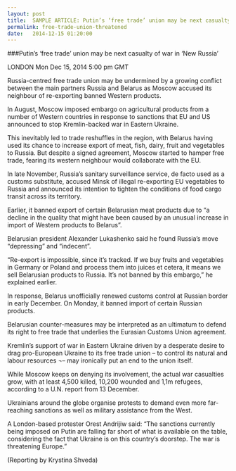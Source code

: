 ```yaml
---
layout: post
title:  SAMPLE ARTICLE: Putin’s ‘free trade’ union may be next casualty of war in ‘New Russia’
permalink: free-trade-union-threatened
date:   2014-12-15 01:20:00
---
```

###Putin’s ‘free trade’ union may be next casualty of war in ‘New Russia’

LONDON Mon Dec 15, 2014 5:00 pm GMT

Russia-centred free trade union may be undermined by a growing conflict between the main partners Russia and Belarus as Moscow accused its neighbour of re-exporting banned Western products.

In August, Moscow imposed embargo on agricultural products from a number of Western countries in response to sanctions that EU and US announced to stop Kremlin-backed war in Eastern Ukraine.

This inevitably led to trade reshuffles in the region, with Belarus having used its chance to increase export of meat, fish, dairy, fruit and vegetables to Russia. But despite a signed agreement, Moscow started to hamper free trade, fearing its western neighbour would collaborate with the EU.

In late November, Russia’s sanitary surveillance service, de facto used as a customs substitute, accused Minsk of illegal re-exporting EU vegetables to Russia and announced its intention to tighten the conditions of food cargo transit across its territory.

Earlier, it banned export of certain Belarusian meat products due to “a decline in the quality that might have been caused by an unusual increase in import of Western products to Belarus”.  

Belarusian president Alexander Lukashenko said he found Russia’s move “depressing” and “indecent”. 

“Re-export is impossible, since it’s tracked. If we buy fruits and vegetables in Germany or Poland and process them into juices et cetera, it means we sell Belarusian products to Russia. It’s not banned by this embargo,” he explained earlier.

In response, Belarus unofficially renewed customs control at Russian border in early December. On Monday, it banned import of certain Russian products.

Belarusian counter-measures may be interpreted as an ultimatum to defend its right to free trade that underlies the Eurasian Customs Union agreement.

Kremlin’s support of war in Eastern Ukraine driven by a desperate desire to drag pro-European Ukraine to its free trade union – to control its natural and labour resources ¬– may ironically put an end to the union itself.

While Moscow keeps on denying its involvement, the actual war casualties grow, with at least 4,500 killed, 10,200 wounded and 1,1m refugees, according to a U.N. report from 13 December.

Ukrainians around the globe organise protests to demand even more far-reaching sanctions as well as military assistance from the West.

A London-based protester Orest Andrijiw said: “The sanctions currently being imposed on Putin are falling far short of what is available on the table, considering the fact that Ukraine is on this country’s doorstep. The war is threatening Europe.”

(Reporting by Krystina Shveda)
